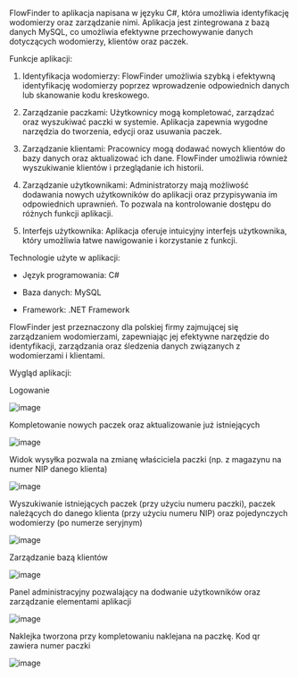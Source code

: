 FlowFinder to aplikacja napisana w języku C#, która umożliwia identyfikację wodomierzy oraz zarządzanie nimi. Aplikacja jest zintegrowana z bazą danych MySQL, co umożliwia efektywne przechowywanie danych dotyczących wodomierzy, klientów oraz paczek. 

Funkcje aplikacji:

1. Identyfikacja wodomierzy: FlowFinder umożliwia szybką i efektywną identyfikację wodomierzy poprzez wprowadzenie odpowiednich danych lub skanowanie kodu kreskowego.

2. Zarządzanie paczkami: Użytkownicy mogą kompletować, zarządzać oraz wyszukiwać paczki w systemie. Aplikacja zapewnia wygodne narzędzia do tworzenia, edycji oraz usuwania paczek.

3. Zarządzanie klientami: Pracownicy mogą dodawać nowych klientów do bazy danych oraz aktualizować ich dane. FlowFinder umożliwia również wyszukiwanie klientów i przeglądanie ich historii.

4. Zarządzanie użytkownikami: Administratorzy mają możliwość dodawania nowych użytkowników do aplikacji oraz przypisywania im odpowiednich uprawnień. To pozwala na kontrolowanie dostępu do różnych funkcji aplikacji.

5. Interfejs użytkownika: Aplikacja oferuje intuicyjny interfejs użytkownika, który umożliwia łatwe nawigowanie i korzystanie z funkcji.

Technologie użyte w aplikacji:

- Język programowania: C#

- Baza danych: MySQL

- Framework: .NET Framework

FlowFinder jest przeznaczony dla polskiej firmy zajmującej się zarządzaniem wodomierzami, zapewniając jej efektywne narzędzie do identyfikacji, zarządzania oraz śledzenia danych związanych z wodomierzami i klientami.

Wygląd aplikacji:

Logowanie

![image](https://github.com/B3nnnji/FILAapp/assets/75662635/d48e820d-f5a3-4afb-be62-9ccb7f51622b) 

Kompletowanie nowych paczek oraz aktualizowanie już istniejących

![image](https://github.com/B3nnnji/FILAapp/assets/75662635/f827023d-1fdb-4c39-81c2-13a23e2b225e) 

Widok wysyłka pozwala na zmianę właściciela paczki (np. z magazynu na numer NIP danego klienta)

![image](https://github.com/B3nnnji/FILAapp/assets/75662635/be08e4e6-85d7-4d3e-ba49-5933e4da4898) 

Wyszukiwanie istniejących paczek (przy użyciu numeru paczki), paczek należących do danego klienta (przy użyciu numeru NIP) oraz pojedynczych wodomierzy (po numerze seryjnym)

![image](https://github.com/B3nnnji/FILAapp/assets/75662635/e837d759-00bd-43a5-a951-ca2105ef6d96)  

Zarządzanie bazą klientów

![image](https://github.com/B3nnnji/FILAapp/assets/75662635/416d1f98-35a7-4e64-8cea-d937f327f11a)  

Panel administracyjny pozwalający na dodwanie użytkowników oraz zarządzanie elementami aplikacji

![image](https://github.com/B3nnnji/FILAapp/assets/75662635/8e8999ed-570e-4e4b-9617-85c7f4d4a02d)  

Naklejka tworzona przy kompletowaniu naklejana na paczkę. Kod qr zawiera numer paczki

![image](https://github.com/B3nnnji/FILAapp/assets/75662635/9f2b63cb-c092-4a58-a9a6-890042f8c477)  






